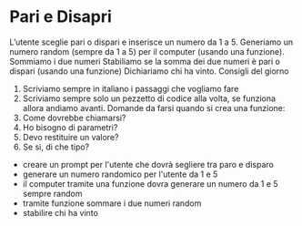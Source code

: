 # Pari e Disapri

L’utente sceglie pari o dispari e inserisce un numero da 1 a 5.
Generiamo un numero random (sempre da 1 a 5) per il computer (usando una funzione).
Sommiamo i due numeri
Stabiliamo se la somma dei due numeri è pari o dispari (usando una funzione)
Dichiariamo chi ha vinto.
Consigli del giorno
1. Scriviamo sempre in italiano i passaggi che vogliamo fare
2. Scriviamo sempre solo un pezzetto di codice alla volta, se funziona allora andiamo avanti.
Domande da  farsi quando si crea una funzione:
1. Come dovrebbe chiamarsi?
2. Ho bisogno di parametri?
3. Devo restituire un valore?
4. Se sì, di che tipo?

- creare un prompt per l'utente che dovrà segliere tra paro e disparo
- generare un numero randomico per l'utente da 1 e 5
- il computer tramite una funzione dovra generare un numero da 1 e 5 sempre random
- tramite funzione sommare i due numeri random
- stabilire chi ha vinto
